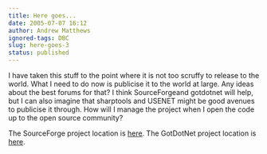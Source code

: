 ```yaml
---
title: Here goes...
date: 2005-07-07 16:12
author: Andrew Matthews
ignored-tags: DBC
slug: here-goes-3
status: published
---
```


I have taken this stuff to the point where it is not too scruffy to release to the world. What I need to do now is publicise it to the world at large. Any ideas about the best forums for that?
I think SourceForgeand gotdotnet will help, but I can also imagine that sharptools and USENET might be good avenues to publicise it through. How will I manage the project when I open the code up to the open source community?

The SourceForge project location is [here](https://sourceforge.net/projects/aabsdbc/).
The GotDotNet project location is [here](http://www.gotdotnet.com/workspaces/workspace.aspx?id=24fe7e5d-e342-4ad9-a749-8048020f2828).
